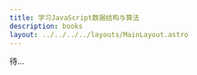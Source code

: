```yaml
---
title: 学习JavaScript数据结构与算法
description: books
layout: ../../../../layouts/MainLayout.astro
---
```


待...